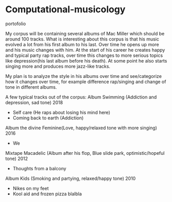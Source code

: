 # Computational-musicology
portofolio

My corpus will be containing several albums of Mac Miller which should be around 100 tracks. What is interesting about this corpus is that his music evolved a lot from his first album to his last. Over time he opens up more and his music changes with him. At the start of his career he creates happy and typical party rap tracks, over time this changes to more serious topics like depression(his last album before his death). At some point he also starts singing more and produces more jazz-like tracks.

My plan is to analyze the style in his albums over time and see/categorize how it changes over time, for example difference rap/singing and change of tone in different albums.

A few typical tracks out of the corpus:
Album Swimming (Addiction and depression, sad tone) 2018
  - Self care (He raps about losing his mind here)
  - Coming back to earth (Addiction)
  
Album the divine Feminine(Love, happy/relaxed tone with more singing) 2016
  - We
  
Mixtape Macadelic (Album after his flop, Blue slide park, optimistic/hopeful tone) 2012
  - Thoughts from a balcony
  
Album Kids (Smoking and partying, relaxed/happy tone) 2010
  - Nikes on my feet 
  - Kool aid and frozen pizza 
blalbla

